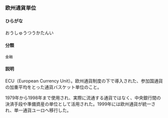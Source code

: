 <div style="display:none;">

## [あ行](securities-terms?id=あ行)

</div>

### 欧州通貨単位

#### ひらがな

おうしゅうつうかたんい

#### 分類

`金融`

#### 説明

ECU（European Currency Unit）。欧州通貨制度の下で導入された、参加国通貨の加重平均をとった通貨バスケット単位のこと。
 
1979年から1998年まで使用され、実際に流通する通貨ではなく、中央銀行間の決済手段や準備資産の単位として活用された。1999年には欧州通貨が統一され、単一通貨ユーロへ移行した。

<div style="display:none;">

## [か行](securities-terms?id=か行)
## [さ行](securities-terms?id=さ行)
## [た行](securities-terms?id=た行)
## [な行](securities-terms?id=な行)
## [は行](securities-terms?id=は行)
## [ま行](securities-terms?id=ま行)
## [や行](securities-terms?id=や行)
## [ら行](securities-terms?id=ら行)
## [わ行](securities-terms?id=わ行)
## [英数字・記号](securities-terms?id=英数字・記号)

</div>


